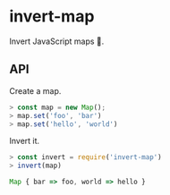 # invert-map

Invert JavaScript maps 🔄.


## API

Create a map.

```js
> const map = new Map();
> map.set('foo', 'bar')
> map.set('hello', 'world')
```

Invert it.

```js
> const invert = require('invert-map')
> invert(map)

Map { bar => foo, world => hello }
```
